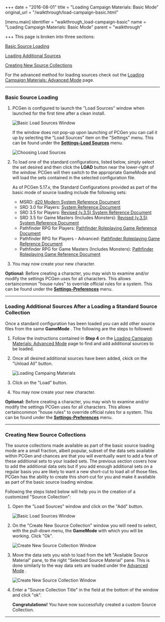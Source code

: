 +++
date = "2016-08-01"
title = "Loading Campaign Materials: Basic Mode"
original_url = "/walkthrough/load-campaign-basic.html"

[menu.main]
    identifier = "walkthrough_load-campaign-basic"
    name = "Loading Campaign Materials: Basic Mode"
    parent = "walkthrough"
    
+++
This page is broken into three sections:

[Basic Source
Loading](/walkthrough/load-campaign-basic.html#basicsourceloading)

[Loading Additional
Sources](/walkthrough/load-campaign-basic.html#additionalsources)

[Creating New Source
Collections](/walkthrough/load-campaign-basic.html#newcollections)

For the advanced method for loading sources check out the [Loading
Campaign Materials: Advanced
Mode](/walkthrough/load-campaign-advanced.html) page.

------------------------------------------------------------------------

### <span id="basicsourceloading"></span> Basic Source Loading

1.  PCGen is configured to launch the "Load Sources" window when
    launched for the first time after a clean install.

    ![Basic Load Sources Window](../images/windows/load_sources.png)

    If the window does not pop-up upon launching of PCGen you can call
    it up by selecting the "Load Sources" item on the "Settings" menu.
    This can be found under the [**Settings-Load
    Sources**](/menu/settings/source-loading.html) menu.

    ![Choosing Load Sources](../images/menus/settings_loadsources.png)

2.  To load one of the standard configurations, listed below, simply
    select the set desired and then click the **LOAD** button near the
    lower-right of the window. PCGen will then switch to the appropriate
    GameMode and will load the sets contained in the selected
    configuration file.

    As of PCGen 5.17.x, the Standard Configurations provided as part of
    the basic mode of source loading include the following sets:

    -   MSRD: [d20 Modern System Reference
        Document](http://www.wizards.com/D20/article.asp?x=msrd)
    -   SRD 3.0 for Players: [System Reference
        Document](http://groups.yahoo.com/group/pcgen/files/3.0%20SRD/)
    -   SRD 3.5 for Players: [Revised (v.3.5) System Reference
        Document](http://www.wizards.com/D20/article.asp?x=srd35)
    -   SRD 3.5 for Game Masters (Includes Monsters): [Revised (v.3.5)
        System Reference
        Document](http://www.wizards.com/D20/article.asp?x=srd35)
    -   Pathfinder RPG for Players: [Pathfinder Roleplaying Game
        Reference Document](http://paizo.com/pathfinderRPG/prd/)
    -   Pathfinder RPG for Players - Advanced: [Pathfinder Roleplaying
        Game Reference Document](http://paizo.com/pathfinderRPG/prd/)
    -   Pathfinder RPG for Game Masters (Includes Monsters): [Pathfinder
        Roleplaying Game Reference
        Document](http://paizo.com/pathfinderRPG/prd/)

3.  You may now create your new character.

**Optional:** Before creating a character, you may wish to examine
and/or modify the settings PCGen uses for all characters. This allows
certaincommon "house rules" to override official rules for a system.
This can be found under the
[**Settings-Preferences**](/menu/settings/preferences.html) menu.

------------------------------------------------------------------------

### <span id="additionalsources"></span> Loading Additional Sources After a Loading a Standard Source Collection

Once a standard configuration has been loaded you can add other source
files from the same **GameMode** . The following are the steps to
followed:

1.  Follow the instructions contained in **Step 4** on the [Loading
    Campaign Materials: Advanced
    Mode](/walkthrough/load-campaign-advanced.html) page to find and add
    additional sources to be loaded.

2.  Once all desired additional sources have been added, ckick on the
    "Unload All" button.

    ![Loading Campaing Materials](../images/tabs/sourcematerial.png)

3.  Click on the "Load" button.

4.  You may now create your new character.

**Optional:** Before creating a character, you may wish to examine
and/or modify the settings PCGen uses for all characters. This allows
certaincommon "house rules" to override official rules for a system.
This can be found under the
[**Settings-Preferences**](/menu/settings/preferences.html) menu.

------------------------------------------------------------------------

### <span id="newcollections"></span> Creating New Source Collections

The source collections made available as part of the basic source
loading mode are a small fraction, albeit popular, subset of the data
sets available within PCGen and chances are that you will eventually
want to add a few of these additional sets to your loaded sets. The
previous section covers how to add the additional data sets but if you
add enough additional sets on a regular basis you are likely to want a
new short-cut to load all of those files. PCGen has the ability to
create this short-cut for you and make it available as part of the basic
source loading window.

Following the steps listed below will help you in the creation of a
customized "Source Collection":

1.  Open the "Load Sources" window and click on the "Add" button.

    ![Basic Load Sources Window](../images/windows/load_sources.png)

2.  On the "Create New Source Collection" window you will need to
    select, with the pull-down menu, the **GameMode** with which you
    will be working. Click "Ok".

    ![Create New Source Collection
    Window](../images/windows/createnewsourcecollection1.png)

3.  Move the data sets you wish to load from the left "Available Source
    Material" pane, to the right "Selected Source Material" pane. This
    is done similarly to the way data sets are loaded under the
    [Advanced Mode](/walkthrough/load-campaign-advanced.html) .

    ![Create New Source Collection
    Window](../images/windows/createnewsourcecollection2.png)

4.  Enter a "Source Collection Title" in the field at the bottom of the
    window and click "ok".

    **Congratulations!** You have now successfully created a custom
    Source Collection.

------------------------------------------------------------------------



